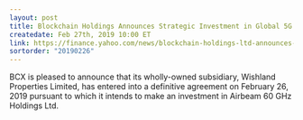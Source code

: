 ```yaml
---
layout: post
title: Blockchain Holdings Announces Strategic Investment in Global 5G Rollout
createdate: Feb 27th, 2019 10:00 ET
link: https://finance.yahoo.com/news/blockchain-holdings-ltd-announces-strategic-192900627.html
sortorder: "20190226"
---
```

BCX is pleased to announce that its wholly-owned subsidiary, Wishland Properties Limited, has entered into a definitive agreement on February 26, 2019 pursuant to which it intends to make an investment in Airbeam 60 GHz Holdings Ltd.